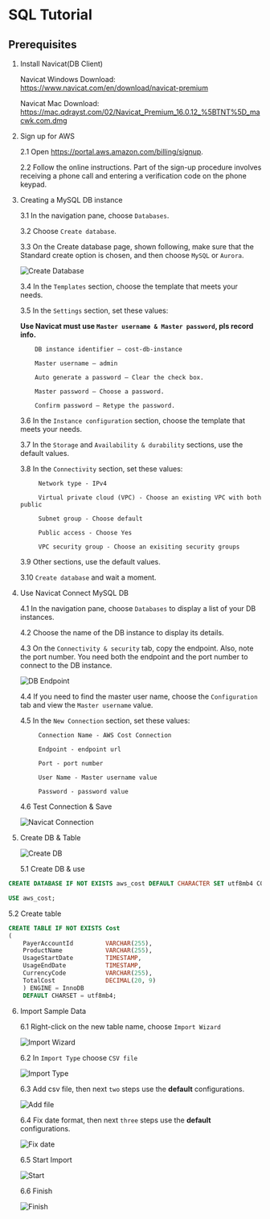 # SQL Tutorial

## Prerequisites

1. Install Navicat(DB Client)

   Navicat Windows Download: https://www.navicat.com/en/download/navicat-premium

   Navicat Mac Download: https://mac.qdrayst.com/02/Navicat_Premium_16.0.12_%5BTNT%5D_macwk.com.dmg
   
2. Sign up for AWS 
   
    2.1 Open https://portal.aws.amazon.com/billing/signup.

    2.2 Follow the online instructions. Part of the sign-up procedure involves receiving a phone call and entering a verification code on the phone keypad.

3. Creating a MySQL DB instance

   3.1 In the navigation pane, choose `Databases`.
   
   3.2 Choose `Create database`.

   3.3 On the Create database page, shown following, make sure that the Standard create option is chosen, and then choose `MySQL` or `Aurora`.

   ![Create Database](https://docs.aws.amazon.com/AmazonRDS/latest/UserGuide/images/MySQL-Launch01.png)

   3.4 In the `Templates` section, choose the template that meets your needs.
      
   3.5 In the `Settings` section, set these values:

    **Use Navicat must use `Master username & Master password`, pls record info.**

           DB instance identifier – cost-db-instance

           Master username – admin

           Auto generate a password – Clear the check box.

           Master password – Choose a password.

           Confirm password – Retype the password.
   


   3.6 In the `Instance configuration` section, choose the template that meets your needs.   

   3.7 In the `Storage` and `Availability & durability` sections, use the default values.

   3.8 In the `Connectivity` section, set these values:

            Network type - IPv4

            Virtual private cloud (VPC) - Choose an existing VPC with both public

            Subnet group - Choose default 

            Public access - Choose Yes

            VPC security group - Choose an exisiting security groups

   3.9 Other sections, use the default values.

   3.10 `Create database` and wait a moment.

4. Use Navicat Connect MySQL DB

   4.1 In the navigation pane, choose `Databases` to display a list of your DB instances.

   4.2 Choose the name of the DB instance to display its details. 

   4.3 On the `Connectivity & security` tab, copy the endpoint. Also, note the port number. You need both the endpoint and the port number to connect to the DB instance.

   ![DB Endpoint](https://docs.aws.amazon.com/AmazonRDS/latest/UserGuide/images/endpoint-port.png)

   4.4 If you need to find the master user name, choose the `Configuration` tab and view the `Master username` value.

   4.5 In the `New Connection` section, set these values:
      
            Connection Name - AWS Cost Connection

            Endpoint - endpoint url
   
            Port - port number
   
            User Name - Master username value

            Password - password value

   4.6 Test Connection & Save
   
   ![Navicat Connection](https://github.com/StayHungryStayFoolish/notebook-img/blob/master/img/MySQL/Navicat%20Connect%20Configuration.png?raw=true)

5. Create DB & Table

   ![Create DB](https://github.com/StayHungryStayFoolish/notebook-img/blob/master/img/MySQL/Navicat-CreateDB.png?raw=true)

   5.1 Create DB & use

```sql
CREATE DATABASE IF NOT EXISTS aws_cost DEFAULT CHARACTER SET utf8mb4 COLLATE utf8mb4_unicode_ci;

USE aws_cost;
```

   5.2 Create table

```sql
CREATE TABLE IF NOT EXISTS Cost
(
    PayerAccountId         VARCHAR(255), 
    ProductName            VARCHAR(255),
    UsageStartDate         TIMESTAMP,
    UsageEndDate           TIMESTAMP,
    CurrencyCode           VARCHAR(255),
    TotalCost              DECIMAL(20, 9)
    ) ENGINE = InnoDB
    DEFAULT CHARSET = utf8mb4;
```

6. Import Sample Data
   
   6.1 Right-click on the new table name, choose `Import Wizard`

   ![Import Wizard](https://github.com/StayHungryStayFoolish/notebook-img/blob/master/img/MySQL/navicat-import-sample-data.png?raw=true)

   6.2 In `Import Type` choose `CSV file`

   ![Import Type](https://github.com/StayHungryStayFoolish/notebook-img/blob/master/img/MySQL/import-data-csv.png?raw=true)

   6.3 Add csv file, then next `two` steps use the **default** configurations.

   ![Add file](https://github.com/StayHungryStayFoolish/notebook-img/blob/master/img/MySQL/import-data-choose-file.png?raw=true)

   6.4 Fix date format, then next `three` steps use the **default** configurations.

   ![Fix date](https://github.com/StayHungryStayFoolish/notebook-img/blob/master/img/MySQL/import-repair-date.png?raw=true)

   6.5 Start Import

   ![Start](https://github.com/StayHungryStayFoolish/notebook-img/blob/master/img/MySQL/import-start.png?raw=true)

   6.6 Finish
   
   ![Finish](https://github.com/StayHungryStayFoolish/notebook-img/blob/master/img/MySQL/import-finish.png?raw=true)
   